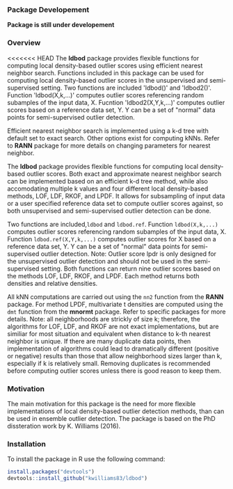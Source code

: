### Package Developement

**Package is still under developement**

### Overview

&lt;&lt;&lt;&lt;&lt;&lt;&lt; HEAD The **ldbod** package provides flexible functions for computing local density-based outlier scores using efficient nearest neighbor search. Functions included in this package can be used for computing local density-based outlier scores in the unsupervised and semi-supervised setting. Two functions are included 'ldbod()' and 'ldbod2()'. Function 'ldbod(X,k,...)' computes outlier scores referencing random subamples of the input data, X. Fucntion 'ldbod2(X,Y,k,...)' computes outlier scores based on a reference data set, Y. Y can be a set of "normal" data points for semi-supervised outlier detection.

Efficient nearest neighbor search is implemented using a k-d tree with default set to exact search. Other options exist for computing kNNs. Refer to **RANN** package for more details on changing parameters for nearest neighbor.

The **ldbod** package provides flexible functions for computing local density-based outlier scores. Both exact and approximate nearest neighbor search can be implemented based on an efficient k-d tree method, while also accomodating multiple k values and four different local density-based methods, LOF, LDF, RKOF, and LPDF. It allows for subsampling of input data or a user specified reference data set to compute outlier scores against, so both unsupervised and semi-supervised outlier detection can be done.

Two functions are included,`ldbod` and `ldbod.ref`. Function `ldbod(X,k,...)` computes outlier scores referencing random subamples of the input data, X. Function `ldbod.ref(X,Y,k,...)` computes outlier scores for X based on a reference data set, Y. Y can be a set of "normal" data points for semi-supervised outlier detection. Note: Outlier score lpdr is only designed for the unsupervised outlier detection and should not be used in the semi-supervised setting. Both functions can return nine outlier scores based on the methods LOF, LDF, RKOF, and LPDF. Each method returns both densities and relative densities.

All kNN computations are carried out using the `nn2` function from the **RANN** package. For method LPDF, multivariate t densities are computed using the `dmt` function from the **mnormt** package. Refer to specific packages for more details. Note: all neighborhoods are strickly of size k; therefore, the algorithms for LOF, LDF, and RKOF are not exact implementations, but are similiar for most situation and equivalent when distance to k-th nearest neighbor is unique. If there are many duplicate data points, then implementation of algorithms could lead to dramatically different (positive or negative) results than those that allow neighborhood sizes larger than k, especially if k is relatively small. Removing duplicates is recommended before computing outlier scores unless there is good reason to keep them.

### Motivation

The main motivation for this package is the need for more flexible implementations of local density-based outlier detection methods, than can be used in ensemble outlier detection. The package is based on the PhD dissteration work by K. Williams (2016).

### Installation

To install the package in R use the following command:

``` r
install.packages("devtools")
devtools::install_github("kwilliams83/ldbod")
```

<!-- README.md is generated from README.Rmd. Please edit that file -->
